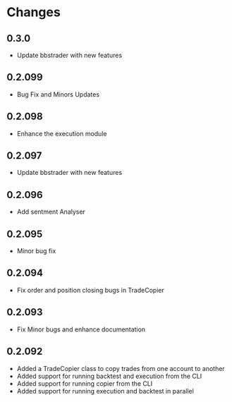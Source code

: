# Changes

## 0.3.0
- Update bbstrader with new features

## 0.2.099
- Bug Fix and Minors Updates

## 0.2.098
- Enhance the execution module

## 0.2.097
- Update bbstrader with new features

## 0.2.096
- Add sentment Analyser

## 0.2.095
- Minor bug fix

## 0.2.094
- Fix order and position closing bugs in TradeCopier


## 0.2.093
- Fix Minor bugs and enhance documentation

## 0.2.092

- Added a TradeCopier class to copy trades from one account to another
- Added support for running backtest and execution from the CLI
- Added support for running copier from the CLI
- Added support for running execution and backtest in parallel
